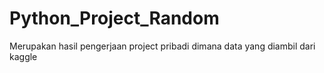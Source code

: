# Python_Project_Random
Merupakan hasil pengerjaan project pribadi dimana data yang diambil dari kaggle 
